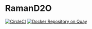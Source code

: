 # RamanD2O

<!-- badges: start -->
[![CircleCI](https://dl.circleci.com/status-badge/img/gh/gongyh/RamanD2O/tree/master.svg?style=svg)](https://dl.circleci.com/status-badge/redirect/gh/gongyh/RamanD2O/tree/master)
[![Docker Repository on Quay](https://quay.io/repository/gongyh/ramand2o/status "Docker Repository on Quay")](https://quay.io/repository/gongyh/ramand2o)
<!-- badges: end -->

